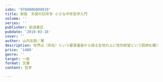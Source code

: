 ```yaml
---
isbn: '9784006004019'
title: 新版　天使の記号学 小さな中世哲学入門
volume: ''
series: ''
publisher: 岩波書店
pubdate: '2019-03-16'
cover: ''
author: 山内志朗／著
description: 世界は〈存在〉という最普遍者から成る生地の上に性的欲望という図柄を織り込む．〈存在〉のエロティシズムに迫る中世哲学入門．
price: '1480'
genre: ''
target: 一般
format: 文庫
content: 哲学

---
```

